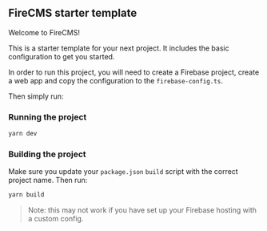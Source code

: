## FireCMS starter template

Welcome to FireCMS!

This is a starter template for your next project. It includes the basic
configuration to get you started.

In order to run this project, you will need to create a Firebase project,
create a web app and copy the configuration to the `firebase-config.ts`.

Then simply run:

### Running the project

```bash
yarn dev
```

### Building the project

Make sure you update your `package.json` `build` script with the correct
project name. Then run:

```bash
yarn build
```

> Note: this may not work if you have set up your Firebase hosting with
> a custom config.

